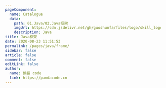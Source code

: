 ```yaml
---
pageComponent: 
  name: Catalogue
  data: 
    path: 01.Java/02.Java框架
    imgUrl: https://cdn.jsdelivr.net/gh/guoshunfa/files/logo/skill_logo/202109101827429.png
    description: Java
title: Java框架
date: 2020-08-23 11:51:53
permalink: /pages/java/frame/
sidebar: false
article: false
comment: false
editLink: false
author: 
  name: 熊猫 code
  link: https://pandacode.cn
---
```

